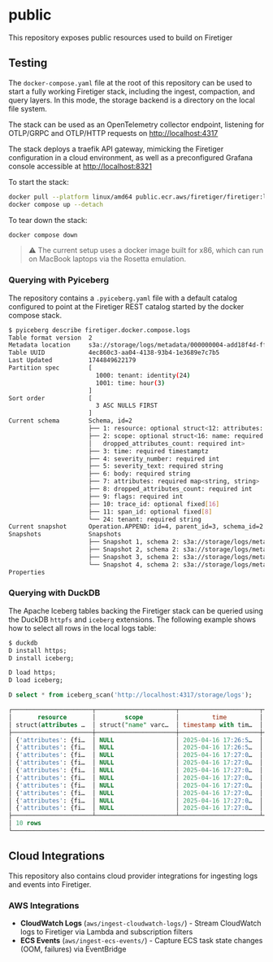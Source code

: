 # public

This repository exposes public resources used to build on Firetiger

## Testing

The `docker-compose.yaml` file at the root of this repository can be used to
start a fully working Firetiger stack, including the ingest, compaction, and
query layers. In this mode, the storage backend is a directory on the local
file system.

The stack can be used as an OpenTelemetry collector endpoint, listening for
OTLP/GRPC and OTLP/HTTP requests on <http://localhost:4317>

The stack deploys a traefik API gateway, mimicking the Firetiger configuration
in a cloud environment, as well as a preconfigured Grafana console accessible
at <http://localhost:8321>

To start the stack:

```sh
docker pull --platform linux/amd64 public.ecr.aws/firetiger/firetiger:latest
docker compose up --detach
```

To tear down the stack:

```sh
docker compose down
```

> :warning: The current setup uses a docker image built for x86, which can run
> on MacBook laptops via the Rosetta emulation.

### Querying with Pyiceberg

The repository contains a `.pyiceberg.yaml` file with a default catalog
configured to point at the Firetiger REST catalog started by the docker compose
stack.

```sh
$ pyiceberg describe firetiger.docker.compose.logs
Table format version  2
Metadata location     s3a://storage/logs/metadata/000000004-add18f4d-ff31-4699-b423-7b1711d9fc9d.metadata.json
Table UUID            4ec860c3-aa04-4138-93b4-1e3689e7c7b5
Last Updated          1744849622179
Partition spec        [
                        1000: tenant: identity(24)
                        1001: time: hour(3)
                      ]
Sort order            [
                        3 ASC NULLS FIRST
                      ]
Current schema        Schema, id=2
                      ├── 1: resource: optional struct<12: attributes: required map<string, string>, 13: dropped_attributes_count: required int>
                      ├── 2: scope: optional struct<16: name: required string, 17: version: required string, 18: attributes: required map<string, string>, 19:
                      │   dropped_attributes_count: required int>
                      ├── 3: time: required timestamptz
                      ├── 4: severity_number: required int
                      ├── 5: severity_text: required string
                      ├── 6: body: required string
                      ├── 7: attributes: required map<string, string>
                      ├── 8: dropped_attributes_count: required int
                      ├── 9: flags: required int
                      ├── 10: trace_id: optional fixed[16]
                      ├── 11: span_id: optional fixed[8]
                      └── 24: tenant: required string
Current snapshot      Operation.APPEND: id=4, parent_id=3, schema_id=2
Snapshots             Snapshots
                      ├── Snapshot 1, schema 2: s3a://storage/logs/metadata/snap-2EF8CBF894394FDCA582C732836AB111.avro
                      ├── Snapshot 2, schema 2: s3a://storage/logs/metadata/snap-F3F5814D174846D39C076D93A3338632.avro
                      ├── Snapshot 3, schema 2: s3a://storage/logs/metadata/snap-185F83227C3347DEB1CE62425AB09650.avro
                      └── Snapshot 4, schema 2: s3a://storage/logs/metadata/snap-710F679454AC43C5AE9EC6179D038F6D.avro
Properties
```

### Querying with DuckDB

The Apache Iceberg tables backing the Firetiger stack can be queried using
the DuckDB `httpfs` and `iceberg` extensions. The following example shows how
to select all rows in the local logs table:

```sql
$ duckdb
D install https;
D install iceberg;

D load https;
D load iceberg;

D select * from iceberg_scan('http://localhost:4317/storage/logs');

┌──────────────────────┬──────────────────────┬──────────────────────┬─────────────────┬───────────────┬───┬───────┬──────────┬─────────┬─────────┐
│       resource       │        scope         │         time         │ severity_number │ severity_text │ … │ flags │ trace_id │ span_id │ tenant  │
│ struct(attributes …  │ struct("name" varc…  │ timestamp with tim…  │      int32      │    varchar    │   │ int32 │   blob   │  blob   │ varchar │
├──────────────────────┼──────────────────────┼──────────────────────┼─────────────────┼───────────────┼───┼───────┼──────────┼─────────┼─────────┤
│ {'attributes': {fi…  │ NULL                 │ 2025-04-16 17:26:5…  │               9 │ Info          │ … │     0 │ NULL     │ NULL    │         │
│ {'attributes': {fi…  │ NULL                 │ 2025-04-16 17:26:5…  │               9 │ Info          │ … │     0 │ NULL     │ NULL    │         │
│ {'attributes': {fi…  │ NULL                 │ 2025-04-16 17:27:0…  │               9 │ Info          │ … │     0 │ NULL     │ NULL    │         │
│ {'attributes': {fi…  │ NULL                 │ 2025-04-16 17:27:0…  │               9 │ Info          │ … │     0 │ NULL     │ NULL    │         │
│ {'attributes': {fi…  │ NULL                 │ 2025-04-16 17:27:0…  │               9 │ Info          │ … │     0 │ NULL     │ NULL    │         │
│ {'attributes': {fi…  │ NULL                 │ 2025-04-16 17:27:0…  │               9 │ Info          │ … │     0 │ NULL     │ NULL    │         │
│ {'attributes': {fi…  │ NULL                 │ 2025-04-16 17:27:0…  │               9 │ Info          │ … │     0 │ NULL     │ NULL    │         │
│ {'attributes': {fi…  │ NULL                 │ 2025-04-16 17:27:0…  │               9 │ Info          │ … │     0 │ NULL     │ NULL    │         │
│ {'attributes': {fi…  │ NULL                 │ 2025-04-16 17:27:0…  │               9 │ Info          │ … │     0 │ NULL     │ NULL    │         │
│ {'attributes': {fi…  │ NULL                 │ 2025-04-16 17:27:0…  │               9 │ Info          │ … │     0 │ NULL     │ NULL    │         │
├──────────────────────┴──────────────────────┴──────────────────────┴─────────────────┴───────────────┴───┴───────┴──────────┴─────────┴─────────┤
│ 10 rows                                                                                                                    12 columns (9 shown) │
└─────────────────────────────────────────────────────────────────────────────────────────────────────────────────────────────────────────────────┘
```

## Cloud Integrations

This repository also contains cloud provider integrations for ingesting logs and events into Firetiger.

### AWS Integrations

- **CloudWatch Logs** (`aws/ingest-cloudwatch-logs/`) - Stream CloudWatch logs to Firetiger via Lambda and subscription filters
- **ECS Events** (`aws/ingest-ecs-events/`) - Capture ECS task state changes (OOM, failures) via EventBridge
